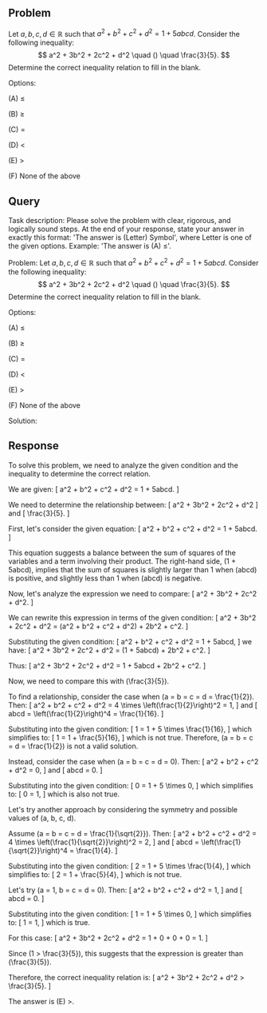 ## Problem

Let $a, b, c, d \in \mathbb{R}$ such that $a^2 + b^2 + c^2 + d^2 = 1 + 5abcd$. Consider the following inequality:
$$
a^2 + 3b^2 + 2c^2 + d^2 \quad () \quad \frac{3}{5}.
$$
Determine the correct inequality relation to fill in the blank.

Options:

(A) $\leq$ 

(B) $\geq$

(C) $=$ 

(D) $<$

(E) $>$

(F) None of the above

## Query

Task description: Please solve the problem with clear, rigorous, and logically sound steps. At the end of your response, state your answer in exactly this format: 'The answer is (Letter) Symbol', where Letter is one of the given options. Example: 'The answer is (A) $\leq$'.

Problem: Let $a, b, c, d \in \mathbb{R}$ such that $a^2 + b^2 + c^2 + d^2 = 1 + 5abcd$. Consider the following inequality:
$$
a^2 + 3b^2 + 2c^2 + d^2 \quad () \quad \frac{3}{5}.
$$
Determine the correct inequality relation to fill in the blank.

Options:

(A) $\leq$ 

(B) $\geq$

(C) $=$ 

(D) $<$

(E) $>$

(F) None of the above

Solution:

## Response

To solve this problem, we need to analyze the given condition and the inequality to determine the correct relation.

We are given:
\[ a^2 + b^2 + c^2 + d^2 = 1 + 5abcd. \]

We need to determine the relationship between:
\[ a^2 + 3b^2 + 2c^2 + d^2 \]
and
\[ \frac{3}{5}. \]

First, let's consider the given equation:
\[ a^2 + b^2 + c^2 + d^2 = 1 + 5abcd. \]

This equation suggests a balance between the sum of squares of the variables and a term involving their product. The right-hand side, \(1 + 5abcd\), implies that the sum of squares is slightly larger than 1 when \(abcd\) is positive, and slightly less than 1 when \(abcd\) is negative.

Now, let's analyze the expression we need to compare:
\[ a^2 + 3b^2 + 2c^2 + d^2. \]

We can rewrite this expression in terms of the given condition:
\[ a^2 + 3b^2 + 2c^2 + d^2 = (a^2 + b^2 + c^2 + d^2) + 2b^2 + c^2. \]

Substituting the given condition:
\[ a^2 + b^2 + c^2 + d^2 = 1 + 5abcd, \]
we have:
\[ a^2 + 3b^2 + 2c^2 + d^2 = (1 + 5abcd) + 2b^2 + c^2. \]

Thus:
\[ a^2 + 3b^2 + 2c^2 + d^2 = 1 + 5abcd + 2b^2 + c^2. \]

Now, we need to compare this with \(\frac{3}{5}\).

To find a relationship, consider the case when \(a = b = c = d = \frac{1}{2}\). Then:
\[ a^2 + b^2 + c^2 + d^2 = 4 \times \left(\frac{1}{2}\right)^2 = 1, \]
and
\[ abcd = \left(\frac{1}{2}\right)^4 = \frac{1}{16}. \]

Substituting into the given condition:
\[ 1 = 1 + 5 \times \frac{1}{16}, \]
which simplifies to:
\[ 1 = 1 + \frac{5}{16}, \]
which is not true. Therefore, \(a = b = c = d = \frac{1}{2}\) is not a valid solution.

Instead, consider the case when \(a = b = c = d = 0\). Then:
\[ a^2 + b^2 + c^2 + d^2 = 0, \]
and
\[ abcd = 0. \]

Substituting into the given condition:
\[ 0 = 1 + 5 \times 0, \]
which simplifies to:
\[ 0 = 1, \]
which is also not true.

Let's try another approach by considering the symmetry and possible values of \(a, b, c, d\).

Assume \(a = b = c = d = \frac{1}{\sqrt{2}}\). Then:
\[ a^2 + b^2 + c^2 + d^2 = 4 \times \left(\frac{1}{\sqrt{2}}\right)^2 = 2, \]
and
\[ abcd = \left(\frac{1}{\sqrt{2}}\right)^4 = \frac{1}{4}. \]

Substituting into the given condition:
\[ 2 = 1 + 5 \times \frac{1}{4}, \]
which simplifies to:
\[ 2 = 1 + \frac{5}{4}, \]
which is not true.

Let's try \(a = 1, b = c = d = 0\). Then:
\[ a^2 + b^2 + c^2 + d^2 = 1, \]
and
\[ abcd = 0. \]

Substituting into the given condition:
\[ 1 = 1 + 5 \times 0, \]
which simplifies to:
\[ 1 = 1, \]
which is true.

For this case:
\[ a^2 + 3b^2 + 2c^2 + d^2 = 1 + 0 + 0 + 0 = 1. \]

Since \(1 > \frac{3}{5}\), this suggests that the expression is greater than \(\frac{3}{5}\).

Therefore, the correct inequality relation is:
\[ a^2 + 3b^2 + 2c^2 + d^2 > \frac{3}{5}. \]

The answer is (E) $>$.